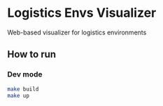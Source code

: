 # Logistics Envs Visualizer

Web-based visualizer for logistics environments

## How to run

### Dev mode

```bash
make build
make up
```
